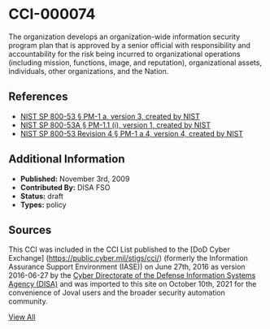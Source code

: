 # CCI-000074

The organization develops an organization-wide information security program plan that is approved by a senior official with responsibility and accountability for the risk being incurred to organizational operations (including mission, functions, image, and reputation), organizational assets, individuals, other organizations, and the Nation.

## References ##

* [NIST SP 800-53 § PM-1 a, version 3, created by NIST](http://csrc.nist.gov/publications/PubsSPs.html)
* [NIST SP 800-53A § PM-1.1 (i), version 1, created by NIST](http://csrc.nist.gov/publications/PubsSPs.html)
* [NIST SP 800-53 Revision 4 § PM-1 a 4, version 4, created by NIST](http://csrc.nist.gov/publications/PubsSPs.html)


## Additional Information ##

* **Published:** November 3rd, 2009
* **Contributed By:** DISA FSO
* **Status:** draft
* **Types:** policy

## Sources ##

This CCI was included in the CCI List published to the [DoD Cyber Exchange]
(https://public.cyber.mil/stigs/cci/) (formerly the Information Assurance Support Environment
(IASE)) on June 27th, 2016 as version 2016-06-27 by the [Cyber Directorate of the Defense 
Information Systems Agency (DISA)](https://public.cyber.mil/about-cyber/) and was imported to 
this site on October 10th, 2021 for the convenience of Joval users and the broader security automation community.

[View All](../README.md)
